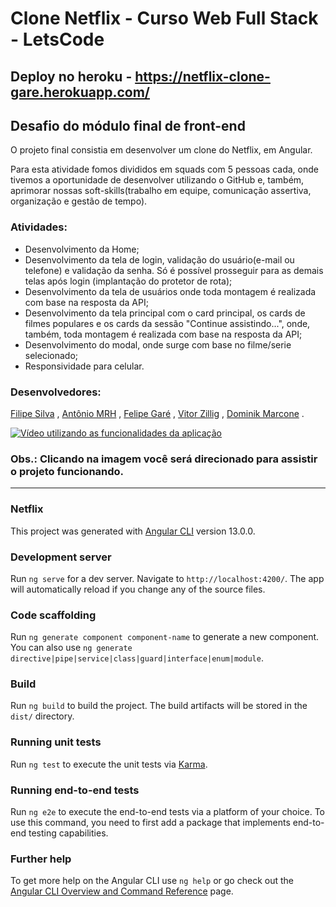 # Clone Netflix - Curso Web Full Stack - LetsCode
## Deploy no heroku - https://netflix-clone-gare.herokuapp.com/
## Desafio do módulo final de front-end
O projeto final consistia em desenvolver um clone do Netflix, em Angular.

Para esta atividade fomos divididos em squads com 5 pessoas cada, onde tivemos a oportunidade de desenvolver utilizando o GitHub e, também, aprimorar nossas soft-skills(trabalho em equipe, comunicação assertiva, organização e gestão de tempo).

### Atividades:
 - Desenvolvimento da Home;
 - Desenvolvimento da tela de login, validação do usuário(e-mail ou telefone) e validação da senha. Só é possível prosseguir para as demais telas após login (implantação do protetor de rota);
 - Desenvolvimento da tela de usuários onde toda montagem é realizada com base na resposta da API;
 - Desenvolvimento da tela principal com o card principal, os cards de filmes populares e os cards da sessão "Continue assistindo...", onde, também, toda montagem é realizada com base na resposta da API;
 - Desenvolvimento do modal, onde surge com base no filme/serie selecionado;
 - Responsividade para celular.

### Desenvolvedores:

[Filipe Silva](https://github.com/ffsilva27) , 
[Antônio MRH](https://github.com/AntonioMRH) , 
[Felipe Garé](https://github.com/FelipeRodriguesGare) , 
[Vitor Zillig](https://github.com/VitorZillig) , 
[Dominik Marcone](https://github.com/domynikmv057) .

[![Vídeo utilizando as funcionalidades da aplicação](/Capturar.PNG)](https://www.youtube.com/watch?v=EWJdUOEEXss)

### Obs.: Clicando na imagem você será direcionado para assistir o projeto funcionando.

___________________________________________________________________________________________________________________________________________________________________________

### Netflix

This project was generated with [Angular CLI](https://github.com/angular/angular-cli) version 13.0.0.

### Development server

Run `ng serve` for a dev server. Navigate to `http://localhost:4200/`. The app will automatically reload if you change any of the source files.

### Code scaffolding

Run `ng generate component component-name` to generate a new component. You can also use `ng generate directive|pipe|service|class|guard|interface|enum|module`.

### Build

Run `ng build` to build the project. The build artifacts will be stored in the `dist/` directory.

### Running unit tests

Run `ng test` to execute the unit tests via [Karma](https://karma-runner.github.io).

### Running end-to-end tests

Run `ng e2e` to execute the end-to-end tests via a platform of your choice. To use this command, you need to first add a package that implements end-to-end testing capabilities.

### Further help

To get more help on the Angular CLI use `ng help` or go check out the [Angular CLI Overview and Command Reference](https://angular.io/cli) page.
